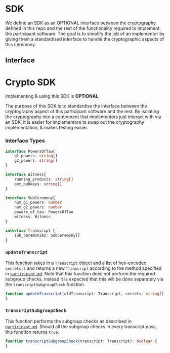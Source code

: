 # SDK

We define an SDK as an OPTIONAL interface between the cryptography defined in this repo and the rest of the functionality required to implement the participant software. The goal is to simplify the job of an implementor by giving them a standardised interface to handle the cryptographic aspects of this ceremony.

## Interface

### 

# Crypto SDK

Implementing & using this SDK is **OPTIONAL**.

The purpose of this SDK is to standardise the interface between the cryptography aspect of this participant software and the rest. By isolating the cryptography into a component that implementors just interact with via an SDK, it is easier for implementors to swap out the cryptography implementation, & makes testing easier.




### Interface Types

```typescript
interface PowersOfTau{
    g1_powers: string[]
    g2_powers: string[]
}
```
```typescript
interface Witness{
    running_products: string[]
    pot_pubkeys: string[]
}
```

```typescript
interface SubCeremony{
    num_g1_powers: number
    num_g2_powers: number
    powers_of_tau: PowersOfTau
    witness: Witness
}
```

```typescript
interface Transcript {
    sub_ceremonies: SubCeremony[]
}
```

### `updateTranscript`

This function takes in a `Transcript` object and a list of hex-encoded `secrets[]` and returns a new `Transcript` according to the method specified in [`participant.md`](./participant.md). Note that this function does not perform the required subgroup checks, instead it is expected that this will be done separately via the `transcriptSubgroupCheck` function.

```typescript
function updateTranscript(oldTranscript: Transcript, secrets: string[]): Transcript {
}
```

### `transcriptSubgroupCheck`

This function performs the subgroup checks as described in [`participant.md`](./participant.md). Should all the subgroup checks in every transcript pass, this function returns `true`.

```typescript
function transcriptSubgroupCheck(transcript: Transcript): boolean {
}
```
